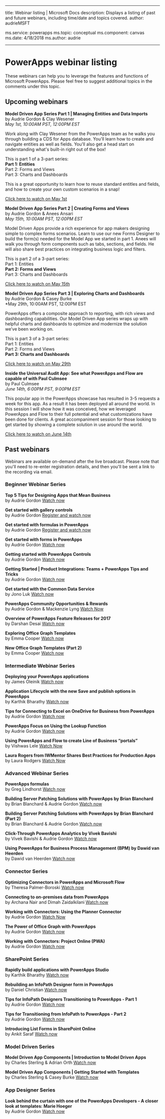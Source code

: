 
---
title: Webinar listing | Microsoft Docs
description: Displays a listing of past and future webinars, including time/date and topics covered.
author: audrieMSFT

ms.service: powerapps
ms.topic: conceptual
ms.component: canvas
ms.date: 4/18/2018
ms.author: audrie

---
# PowerApps webinar listing #
These webinars can help you to leverage the features and functions of Microsoft PowerApps. Please feel free to suggest additional topics in the comments under this topic.

## Upcoming webinars ##
**Model Driven App Series Part 1 | Managing Entities and Data Imports**
<br>by Audrie Gordon & Clay Wesener 
<br>*May 1st, 10:00AM PST, 12:00PM EST*

Work along with Clay Wesener from the PowerApps team as he walks you through building a CDS for Apps database. You'll learn how to create and navigate entities as well as fields. You'll also get a head start on understanding what's built-in right out of the box! 

This is part 1 of a 3-part series:
<br>**Part 1: Entities**
<br>Part 2: Forms and Views
<br>Part 3: Charts and Dashboards

This is a great opportunity to learn how to reuse standard entitles and fields, and how to create your own custom scenarios in a snap!

[Click here to watch on May 1st](https://www.youtube.com/watch?v=02NWfHRYkeo)

**Model Driven App Series Part 2 | Creating Forms and Views**
<br>by Audrie Gordon & Anees Ansari 
<br>*May 15th, 10:00AM PST, 12:00PM EST*

Model Driven Apps provide a rich experience for app makers designing simple to complex forms scenarios. Learn to use our new Forms Designer to build the form(s) needed for the Model App we started in part 1. Anees will walk you through form components such as tabs, sections, and fields. He will also share best practices on integrating business logic and filters. 

This is part 2 of a 3-part series:
<br>Part 1: Entities
<br>**Part 2: Forms and Views**
<br>Part 3: Charts and Dashboards

[Click here to watch on May 15th](https://www.youtube.com/watch?v=v7VoX-V2ek4)

**Model Driven App Series Part 3 | Exploring Charts and Dashboards**
<br>by Audrie Gordon & Casey Burke 
<br>*May 29th, 10:00AM PST, 12:00PM EST

PowerApps offers a composite approach to reporting, with rich views and dashboarding capabilities. Our Model Driven App series wraps up with helpful charts and dashboards to optimize and modernize the solution we’ve been working on. 

This is part 3 of a 3-part series:
<br>Part 1: Entities
<br>Part 2: Forms and Views
<br>**Part 3: Charts and Dashboards**

[Click here to watch on May 29th](https://www.youtube.com/watch?v=kJ5eTWh7Hyg)

**Inside the Universal Audit App: See what PowerApps and Flow are capable of  with Paul Culmsee**
<br>by Paul Culmsee
<br>*June 14th, 6:00PM PST, 9:00PM EST*

This popular app in the PowerApps showcase has resulted in 3-5 requests a week for this app. As a result it has been deployed all around the world. In this session I will show how it was conceived, how we leveraged PowerApps and Flow to their full potential and what customizations have been done for clients. A great accompaniment session for those looking to get started by showing a complete solution in use around the world. 

[Click here to watch on June 14th](https://www.youtube.com/watch?v=6Wn47bDOMEE)

## Past webinars ##
Webinars are available on-demand after the live broadcast. Please note that you'll need to re-enter registration details, and then you'll be sent a link to the recording via email.

### Beginner Webinar Series ###
**Top 5 Tips for Designing Apps that Mean Business**
<br>by Audrie Gordon
[Watch now](https://www.youtube.com/watch?v=Ql-pK9ixKxw)

**Get started with gallery controls**
<br>by Audrie Gordon
[Register and watch now](https://info.microsoft.com/US-EAD-WBNR-FY17-02Feb-28-GettingStartedwithPowerAppsGalleries300759_01Registration-ForminBody.html)

**Get started with formulas in PowerApps**
<br>by Audrie Gordon
[Register and watch now](https://info.microsoft.com/US-EAD-WBNR-FY17-03Mar-14-GettingStartedwithPowerAppsFormulas300770_01Registration-ForminBody.html)

**Get started with forms in PowerApps**
<br>by Audrie Gordon
[Watch now](https://www.youtube.com/watch?v=WnuwLkNbWk4)

**Getting started with PowerApps Controls**
<br>by Audrie Gordon
[Watch now](https://www.youtube.com/watch?v=lUo0DXvJENI)

**Getting Started | Product Integrations: Teams + PowerApps Tips and Tricks**
<br>by Audrie Gordon
[Watch now](https://www.youtube.com/watch?v=obBQk-aSElI)

**Get started with the Common Data Service**
<br>by Jono Luk
[Watch now](https://info.microsoft.com/US-PowerBI-WBNR-FY17-04Apr-18-GettingStartedwiththeCommonDataServices312618_01Registration-ForminBody.html)

**PowerApps Community Opportunities & Rewards**
<br> by Audrie Gordon & Mackenzie Lyng
[Watch Now](https://www.youtube.com/watch?v=MTIkTPUgDSY)

**Overview of PowerApps Feature Releases for 2017**
<br>by Darshan Desai
[Watch now](https://www.youtube.com/watch?v=XFMh8-zLkEM)

**Exploring Office Graph Templates**
<br>by Emma Cooper
[Watch now](https://www.youtube.com/watch?v=SwLNN3tPVNs)

**New Office Graph Templates (Part 2)**
<br>by Emma Cooper
[Watch now](https://www.youtube.com/watch?v=9PopTeLdpmU)

### Intermediate Webinar Series ###
**Deploying your PowerApps applications**
<br>by James Oleinik
[Watch now](https://www.youtube.com/watch?v=LF49hFB14Cs)

**Application Lifecycle with the new Save and publish options in PowerApps**
<br>by Karthik Bharathy
[Watch now](https://www.youtube.com/watch?v=Np3DXBQvq2I)

**Tips for Connecting to Excel on OneDrive for Business from PowerApps**
<br>by Audrie Gordon
[Watch now](https://www.youtube.com/watch?v=WPhux5_3Sfs)

**PowerApps Focus on Using the Lookup Function**
<br>by Audrie Gordon
[Watch now](https://www.youtube.com/watch?v=uTPtNaSK_gc)

**Using PowerApps and Flow to create Line of Business “portals”**
<br>by Vishwas Lele
[Watch Now](http://www.youtube.com/watch?v=eSMAAFHK44c)

**Laura Rogers from IWMentor Shares Best Practices for Production Apps**
<br>by Laura Rodgers
[Watch Now](https://www.youtube.com/watch?v=I50GtV9w7Os)

### Advanced Webinar Series ###
**PowerApps formulas**
<br>by Greg Lindhorst
[Watch now](https://www.youtube.com/watch?v=PuePMMuj5ps)

**Building Server Patching Solutions with PowerApps by Brian Blanchard**
<br>by Brian Blanchard & Audrie Gordon
[Watch now](https://www.youtube.com/watch?v=QAe0oBecowU)

**Building Server Patching Solutions with PowerApps by Brian Blanchard (Part 2)**
<br>by Brian Blanchard & Audrie Gordon
 [Watch now](https://www.youtube.com/watch?v=FDU7ONCN4_U)

**Click-Through PowerApps Analytics by Vivek Bavishi**
<br>by Vivek Bavishi & Audrie Gordon
 [Watch now](https://www.youtube.com/watch?v=OM-rlhKJFTA)

 **Using PowerApps for Business Process Management (BPM) by Dawid van Heerden**
<br>by Dawid van Heerden 
 [Watch now](https://www.youtube.com/watch?v=Jj3hPkAf5KU)

### Connector Series ###
**Optimizing Connectors in PowerApps and Microsoft Flow**
<br>by Theresa Palmer-Boroski
[Watch now](https://www.youtube.com/watch?v=6jwt4qXA2IQ)

**Connecting to on-premises data from PowerApps**
<br>by Archana Nair and Dimah Zaidalkilani
[Watch now](https://www.youtube.com/watch?v=YBdO2MAulx8)

**Working with Connectors: Using the Planner Connector**
<br> by Audrie Gordon
[Watch Now](https://www.youtube.com/watch?v=NBPL9Uw7qzg)

**The Power of Office Graph with PowerApps**
<br>by Audrie Gordon
[Watch now](https://www.youtube.com/watch?v=AOGGyoElGaQ)

**Working with Connectors: Project Online (PWA)**
<br>by Audrie Gordon 
[Watch now](https://www.youtube.com/watch?v=oncGxlmFqy8)

### SharePoint Series ###
**Rapidly build applications with PowerApps Studio**
<br>by Karthik Bharathy
[Watch now](https://www.youtube.com/watch?v=us85WpXe4cA)

**Rebuilding an InfoPath Designer form in PowerApps**
<br>by Daniel Christian
[Watch now](https://www.youtube.com/watch?v=ohQcxcVZSK4)

**Tips for InfoPath Designers Transitioning to PowerApps - Part 1**
<br>by Audrie Gordon
[Watch now](https://www.youtube.com/watch?v=EZ09dRuiWLw)

**Tips for Transitioning from InfoPath to PowerApps - Part 2**
<br>by Audrie Gordon
[Watch now](https://www.youtube.com/watch?v=Bm2XePxLcSM)

**Introducing List Forms in SharePoint Online**
<br>by Ankit Saraf
[Watch now](https://www.youtube.com/watch?v=3dCwg6wtViI)

### Model Driven Series ###
**Model Driven App Components | Introduction to Model Driven Apps**
<br>by Charles Sterling & Adrian Orth 
[Watch now](https://www.youtube.com/watch?v=buDDSzJTgns)

**Model Driven App Components | Getting Started with Templates**
<br>by Charles Sterling & Casey Burke
[Watch now](https://www.youtube.com/watch?v=FShakkXKiS8)

### App Designer Series ###
**Look behind the curtain with one of the PowerApps Developers - A closer look at templates: Marie Hoeger**
<br>by Audrie Gordon
[Watch now](https://www.youtube.com/watch?v=YF3DKZxlUdM)
